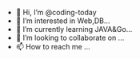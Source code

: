 - 👋 Hi, I’m @coding-today
- 👀 I’m interested in Web,DB...
- 🌱 I’m currently learning JAVA&Go...
- 💞️ I’m looking to collaborate on ...
- 📫 How to reach me ...

<!---
coding-today/coding-today is a ✨ special ✨ repository because its `README.md` (this file) appears on your GitHub profile.
You can click the Preview link to take a look at your changes.
--->
